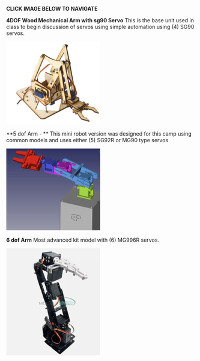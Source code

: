 **CLICK IMAGE BELOW TO NAVIGATE**


**4DOF Wood Mechanical Arm with sg90 Servo**
This is the base unit used in class to begin discussion of servos using simple automation using (4) SG90 servos.

<a href="https://github.com/RudyMartin/dsai-2025/tree/main/ASU/5-Lab%20Resources/4dof_kit_version">
<img src="https://github.com/RudyMartin/dsai-2025/blob/main/ASU/5-Lab%20Resources/pics/4dof-wood-arm.png"  width="250" ></a>

**5 dof Arm - **
This mini robot version was designed for this camp using common models and uses either (5) SG92R or MG90 type servos

<a href="https://github.com/RudyMartin/dsai-2025/tree/main/ASU/5-Lab%20Resources/5dof">
<img src="https://github.com/RudyMartin/dsai-2025/blob/main/ASU/5-Lab%20Resources/pics/5dof-mini-robot.png"  width="250" ></a>

**6 dof Arm**
Most advanced kit model with (6) MG996R servos. 

<a href="https://github.com/RudyMartin/dsai-2025/tree/main/ASU/5-Lab%20Resources/6dof_kit_version">
<img src="https://github.com/RudyMartin/dsai-2025/blob/main/ASU/5-Lab%20Resources/pics/6dof-arm.png"  width="250" ></a>
